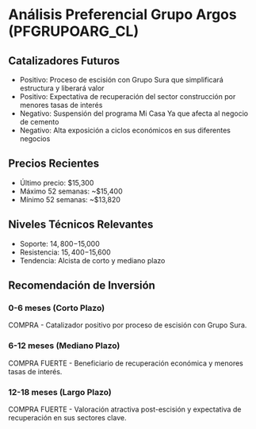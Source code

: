 # Análisis Preferencial Grupo Argos (PFGRUPOARG_CL)

## Catalizadores Futuros

- Positivo: Proceso de escisión con Grupo Sura que simplificará estructura y liberará valor
- Positivo: Expectativa de recuperación del sector construcción por menores tasas de interés
- Negativo: Suspensión del programa Mi Casa Ya que afecta al negocio de cemento
- Negativo: Alta exposición a ciclos económicos en sus diferentes negocios

## Precios Recientes

- Último precio: $15,300
- Máximo 52 semanas: ~$15,400
- Mínimo 52 semanas: ~$13,820

## Niveles Técnicos Relevantes

- Soporte: $14,800-$15,000
- Resistencia: $15,400-$15,600
- Tendencia: Alcista de corto y mediano plazo

## Recomendación de Inversión

### 0-6 meses (Corto Plazo)

COMPRA - Catalizador positivo por proceso de escisión con Grupo Sura.

### 6-12 meses (Mediano Plazo)

COMPRA FUERTE - Beneficiario de recuperación económica y menores tasas de interés.

### 12-18 meses (Largo Plazo)

COMPRA FUERTE - Valoración atractiva post-escisión y expectativa de recuperación en sus sectores clave.
